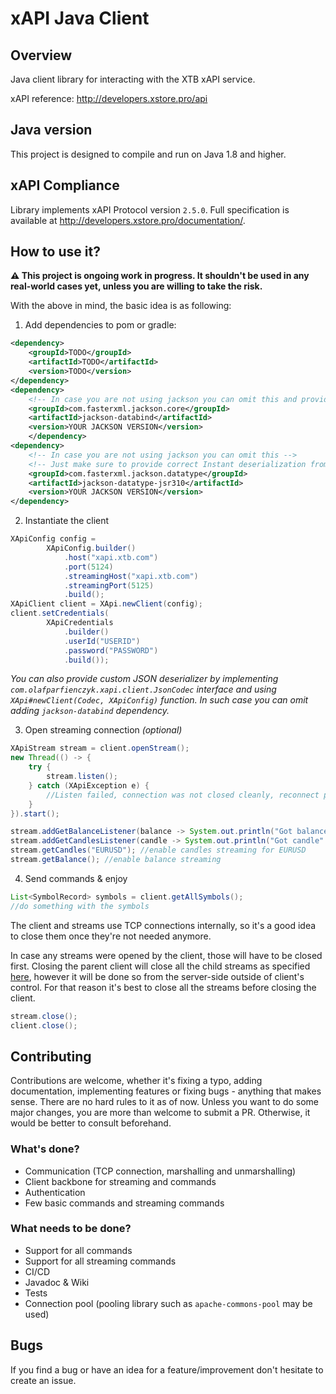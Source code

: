 # xAPI Java Client

## Overview

Java client library for interacting with the XTB xAPI service.

xAPI reference: http://developers.xstore.pro/api

## Java version

This project is designed to compile and run on Java 1.8 and higher.

## xAPI Compliance

Library implements xAPI Protocol version `2.5.0`. Full specification is available at http://developers.xstore.pro/documentation/.

## How to use it?

**⚠️ This project is ongoing work in progress. It shouldn't be used in any real-world cases yet, unless you are willing to
take the risk.**

With the above in mind, the basic idea is as following:

1. Add dependencies to pom or gradle:

```xml
<dependency>
    <groupId>TODO</groupId>
    <artifactId>TODO</artifactId>
    <version>TODO</version>
</dependency>
<dependency>
    <!-- In case you are not using jackson you can omit this and provide your own jsonCodec -->
    <groupId>com.fasterxml.jackson.core</groupId>
    <artifactId>jackson-databind</artifactId>
    <version>YOUR JACKSON VERSION</version>
    </dependency>
<dependency>
    <!-- In case you are not using jackson you can omit this -->
    <!-- Just make sure to provide correct Instant deserialization from UNIX millis. -->
    <groupId>com.fasterxml.jackson.datatype</groupId>
    <artifactId>jackson-datatype-jsr310</artifactId>
    <version>YOUR JACKSON VERSION</version>
</dependency>
```

2. Instantiate the client

```java
XApiConfig config =
        XApiConfig.builder()
            .host("xapi.xtb.com")
            .port(5124)
            .streamingHost("xapi.xtb.com")
            .streamingPort(5125)
            .build();
XApiClient client = XApi.newClient(config);
client.setCredentials(
        XApiCredentials
            .builder()
            .userId("USERID")
            .password("PASSWORD")
            .build());
```

*You can also provide custom JSON deserializer by implementing `com.olafparfienczyk.xapi.client.JsonCodec` interface and
using `XApi#newClient(Codec, XApiConfig)` function. In such case you can omit adding `jackson-databind` dependency.*

3. Open streaming connection *(optional)*

```java
XApiStream stream = client.openStream();
new Thread(() -> {
    try {
        stream.listen();
    } catch (XApiException e) {
        //Listen failed, connection was not closed cleanly, reconnect perhaps?
    }
}).start();

stream.addGetBalanceListener(balance -> System.out.println("Got balance: " + balance.getData().getBalance()));
stream.addGetCandlesListener(candle -> System.out.println("Got candle" + candle.getData().getOpen()));
stream.getCandles("EURUSD"); //enable candles streaming for EURUSD
stream.getBalance(); //enable balance streaming
```

4. Send commands & enjoy

```java
List<SymbolRecord> symbols = client.getAllSymbols();
//do something with the symbols
```

The client and streams use TCP connections internally, so it's a good idea to close them once they're not needed
anymore.

In case any streams were opened by the client, those will have to be closed first.
Closing the parent client will close all the child streams as specified
[here](http://developers.xstore.pro/documentation/#available-streaming-commands),
however it will be done so from the server-side outside of client's control.
For that reason it's best to close all the streams before closing the client.

```java
stream.close();
client.close();
```

## Contributing

Contributions are welcome, whether it's fixing a typo, adding documentation, implementing features or fixing bugs -
anything that makes sense.
There are no hard rules to it as of now. Unless you want to do some major changes, you are more than welcome to submit a
PR. Otherwise, it would be better to consult beforehand.

### What's done?

- Communication (TCP connection, marshalling and unmarshalling)
- Client backbone for streaming and commands
- Authentication
- Few basic commands and streaming commands

### What needs to be done?

- Support for all commands
- Support for all streaming commands
- CI/CD
- Javadoc & Wiki
- Tests
- Connection pool (pooling library such as `apache-commons-pool` may be used)

## Bugs

If you find a bug or have an idea for a feature/improvement don't hesitate to create an issue.